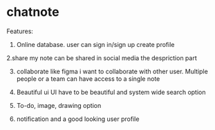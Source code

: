 # chatnote

Features:

1. Online database.
user can sign in/sign up create profile

  2.share my note can be shared in social media the despriction part

3. collaborate
like figma i want to collaborate with other user. Multiple people or 
a team can have access to a single note

4. Beautiful ui
UI have to be beautiful and system wide search option

5. To-do, image, drawing option

6. notification and a good looking user profile
